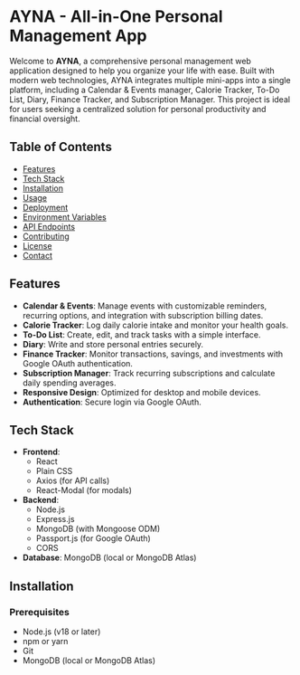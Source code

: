 # AYNA - All-in-One Personal Management App

Welcome to **AYNA**, a comprehensive personal management web application designed to help you organize your life with ease. Built with modern web technologies, AYNA integrates multiple mini-apps into a single platform, including a Calendar & Events manager, Calorie Tracker, To-Do List, Diary, Finance Tracker, and Subscription Manager. This project is ideal for users seeking a centralized solution for personal productivity and financial oversight.

## Table of Contents
- [Features](#features)
- [Tech Stack](#tech-stack)
- [Installation](#installation)
- [Usage](#usage)
- [Deployment](#deployment)
- [Environment Variables](#environment-variables)
- [API Endpoints](#api-endpoints)
- [Contributing](#contributing)
- [License](#license)
- [Contact](#contact)

## Features
- **Calendar & Events**: Manage events with customizable reminders, recurring options, and integration with subscription billing dates.
- **Calorie Tracker**: Log daily calorie intake and monitor your health goals.
- **To-Do List**: Create, edit, and track tasks with a simple interface.
- **Diary**: Write and store personal entries securely.
- **Finance Tracker**: Monitor transactions, savings, and investments with Google OAuth authentication.
- **Subscription Manager**: Track recurring subscriptions and calculate daily spending averages.
- **Responsive Design**: Optimized for desktop and mobile devices.
- **Authentication**: Secure login via Google OAuth.

## Tech Stack
- **Frontend**:
  - React
  - Plain CSS
  - Axios (for API calls)
  - React-Modal (for modals)
- **Backend**:
  - Node.js
  - Express.js
  - MongoDB (with Mongoose ODM)
  - Passport.js (for Google OAuth)
  - CORS
- **Database**: MongoDB (local or MongoDB Atlas)

## Installation

### Prerequisites
- Node.js (v18 or later)
- npm or yarn
- Git
- MongoDB (local or MongoDB Atlas)

